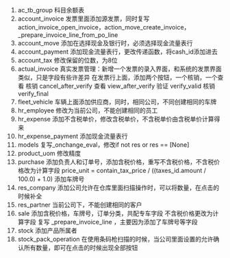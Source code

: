 1. ac_tb_group 科目余额表
2. account_invoice 发票里面添加源发票，同时复写action_invoice_open_invoice，action_move_create_invoice，_prepare_invoice_line_from_po_line
3. account_move 添加在选择现金及银行时，必须选择现金流量表行
4. account_payment 添加现金流量表行，更改传递函数，将cash_id添加进去
5. account_tax 修改保留的位数，为8位
6. actual_invoice 真实发票管理：新增一个发票的录入界面，和系统的发票界面类似，只是字段有些许差异
                  在发票行上面，添加两个按钮，一个核销，一个查看
                  核销 cancel_after_verify
                  查看 view_after_verify
                  验证 verify_valid
                  核销 verify_final
7. fleet_vehicle 车辆上面添加供应商，同时，相同公司，不同创建相同的车牌
8. hr_employee 修改为当前公司，不能创建相同的员工
9. hr_expense 添加不含税单价，修改含税单价，不含税单价由含税单价计算得来
10. hr_expense_payment 添加现金流量表行
11. models 复写_onchange_eval，修改if not res or res == [None]
12. product_uom 修改精度
13. purchase  添加负责人和订单号，添加含税价格，重写不含税价格，不含税价格改为计算字段
              price_unit = contain_tax_price / ((taxes_id.amount / 100.0) + 1.0)
              添加车牌号
14. res_company 添加公司允许在仓库里面扫描操作时，可以将数量，在点击的时候补全
15. res_partner 当前公司下，不能创建相同的客户
16. sale 添加含税价格，车牌号，订单分类，共配专车字段
        不含税价格更改为计算字段
        复写 _prepare_invoice_line ，主要因为添加了车牌号等字段
17. stock 添加产品所属者
18. stock_pack_operation 在使用条码枪扫描的时候，当公司里面设置的允许确认所有数量，即可在点击的时候出现全部按钮
